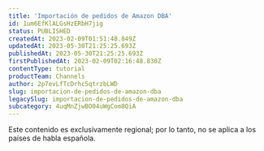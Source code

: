 ```yaml
---
title: 'Importación de pedidos de Amazon DBA'
id: 1um6EfKlALGsHzERbH7jig
status: PUBLISHED
createdAt: 2023-02-09T01:51:48.849Z
updatedAt: 2023-05-30T21:25:25.693Z
publishedAt: 2023-05-30T21:25:25.693Z
firstPublishedAt: 2023-02-09T02:16:48.830Z
contentType: tutorial
productTeam: Channels
author: 2p7evLfTcDrhc5qtrzbLWD
slug: importacion-de-pedidos-de-amazon-dba
legacySlug: importacion-de-pedidos-de-amazon-dba
subcategory: 4uqMnZjwBO04uWgCom8QiA
---
```


<div class="alert alert-warning" role="alert">Este contenido es exclusivamente regional; por lo tanto, no se aplica a los países de habla española.</div>
